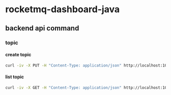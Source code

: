 # rocketmq-dashboard-java
## backend api command
### topic
#### create topic
```bash
curl -iv -X PUT -H "Content-Type: application/json" http://localhost:10012/api/rocketmq/topics -d '{"name":"test"}'
```
#### list topic
```bash
curl -iv -X GET -H "Content-Type: application/json" http://localhost:10012/api/rocketmq/topics
```
